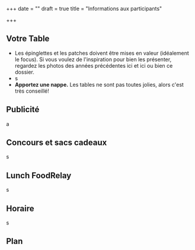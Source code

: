 +++
date = ""
draft = true
title = "Informations aux participants"

+++
## Votre Table

* Les épinglettes et les patches doivent être mises en valeur (idéalement le focus). Si vous voulez de l'inspiration pour bien les présenter, regardez les photos des années précédentes ici et ici ou bien ce dossier.
* s
* **Apportez une nappe.** Les tables ne sont pas toutes jolies, alors c'est très conseillé!

## Publicité

a

## Concours et sacs cadeaux

s

## Lunch FoodRelay

s

## Horaire

s

## Plan